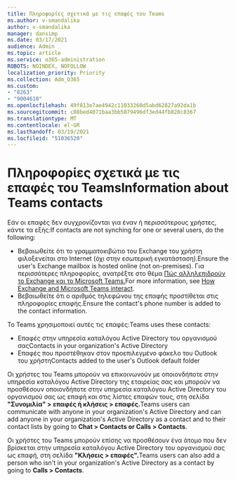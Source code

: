 ```yaml
---
title: Πληροφορίες σχετικά με τις επαφές του Teams
ms.author: v-smandalika
author: v-smandalika
manager: dansimp
ms.date: 03/17/2021
audience: Admin
ms.topic: article
ms.service: o365-administration
ROBOTS: NOINDEX, NOFOLLOW
localization_priority: Priority
ms.collection: Adm_O365
ms.custom:
- "8263"
- "9004610"
ms.openlocfilehash: 49f813e7ae4942c11033260d5abd62827a92da1b
ms.sourcegitcommit: c08bed4071baa3bb5879496df3ed44fb828c8367
ms.translationtype: MT
ms.contentlocale: el-GR
ms.lasthandoff: 03/19/2021
ms.locfileid: "51036520"
---
```

# <a name="information-about-teams-contacts"></a><span data-ttu-id="af9fe-102">Πληροφορίες σχετικά με τις επαφές του Teams</span><span class="sxs-lookup"><span data-stu-id="af9fe-102">Information about Teams contacts</span></span>

<span data-ttu-id="af9fe-103">Εάν οι επαφές δεν συγχρονίζονται για έναν ή περισσότερους χρήστες, κάντε τα εξής:</span><span class="sxs-lookup"><span data-stu-id="af9fe-103">If contacts are not synching for one or several users, do the following:</span></span>
- <span data-ttu-id="af9fe-104">Βεβαιωθείτε ότι το γραμματοκιβώτιο του Exchange του χρήστη φιλοξενείται στο Internet (όχι στην εσωτερική εγκατάσταση).</span><span class="sxs-lookup"><span data-stu-id="af9fe-104">Ensure the user's Exchange mailbox is hosted online (not on-premises).</span></span> <span data-ttu-id="af9fe-105">Για περισσότερες πληροφορίες, ανατρέξτε στο θέμα [Πώς αλληλεπιδρούν το Exchange και το Microsoft Teams.](https://docs.microsoft.com/microsoftteams/exchange-teams-interact)</span><span class="sxs-lookup"><span data-stu-id="af9fe-105">For more information, see [How Exchange and Microsoft Teams interact](https://docs.microsoft.com/microsoftteams/exchange-teams-interact).</span></span>
- <span data-ttu-id="af9fe-106">Βεβαιωθείτε ότι ο αριθμός τηλεφώνου της επαφής προστίθεται στις πληροφορίες επαφής.</span><span class="sxs-lookup"><span data-stu-id="af9fe-106">Ensure the contact's phone number is added to the contact information.</span></span>

<span data-ttu-id="af9fe-107">Το Teams χρησιμοποιεί αυτές τις επαφές:</span><span class="sxs-lookup"><span data-stu-id="af9fe-107">Teams uses these contacts:</span></span>

- <span data-ttu-id="af9fe-108">Επαφές στην υπηρεσία καταλόγου Active Directory του οργανισμού σας</span><span class="sxs-lookup"><span data-stu-id="af9fe-108">Contacts in your organization's Active Directory</span></span>
- <span data-ttu-id="af9fe-109">Επαφές που προστέθηκαν στον προεπιλεγμένο φάκελο του Outlook του χρήστη</span><span class="sxs-lookup"><span data-stu-id="af9fe-109">Contacts added to the user's Outlook default folder</span></span>

<span data-ttu-id="af9fe-110">Οι χρήστες του Teams μπορούν να επικοινωνούν με οποιονδήποτε στην υπηρεσία καταλόγου Active Directory της εταιρείας σας και μπορούν να προσθέσουν οποιονδήποτε στην υπηρεσία καταλόγου Active Directory του οργανισμού σας ως επαφή και στις λίστες επαφών τους, στη σελίδα **"Συνομιλία" > επαφές ή κλήσεις > επαφές.**</span><span class="sxs-lookup"><span data-stu-id="af9fe-110">Teams users can communicate with anyone in your organization's Active Directory and can add anyone in your organization's Active Directory as a contact and to their contact lists by going to **Chat > Contacts or Calls > Contacts**.</span></span>

<span data-ttu-id="af9fe-111">Οι χρήστες του Teams μπορούν επίσης να προσθέσουν ένα άτομο που δεν βρίσκεται στην υπηρεσία καταλόγου Active Directory του οργανισμού σας ως επαφή, στη σελίδα **"Κλήσεις > επαφές".**</span><span class="sxs-lookup"><span data-stu-id="af9fe-111">Teams users can also add a person who isn't in your organization's Active Directory as a contact by going to **Calls > Contacts**.</span></span>


